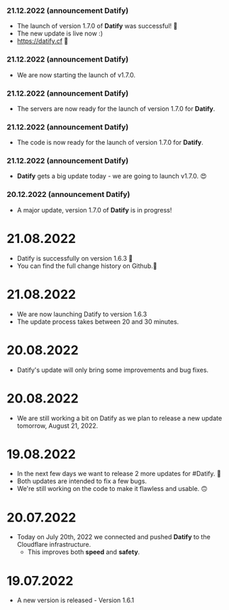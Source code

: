 ### 21.12.2022 (announcement Datify)
- The launch of version 1.7.0 of **Datify** was successful! 🥳
- The new update is live now :)
- https://datify.cf 🔗

### 21.12.2022 (announcement Datify)
- We are now starting the launch of v1.7.0.

### 21.12.2022 (announcement Datify)
- The servers are now ready for the launch of version 1.7.0 for **Datify**.

### 21.12.2022 (announcement Datify)
- The code is now ready for the launch of version 1.7.0 for **Datify**.

### 21.12.2022 (announcement Datify)
-  **Datify** gets a big update today - we are going to launch v1.7.0. 😍

### 20.12.2022 (announcement Datify)
- A major update, version 1.7.0 of **Datify** is in progress!

# 21.08.2022
  - Datify is successfully on version 1.6.3 🚀
  - You can find the full change history on Github.📱

# 21.08.2022
  - We are now launching Datify to version 1.6.3
  - The update process takes between 20 and 30 minutes.

# 20.08.2022
  - Datify's update will only bring some improvements and bug fixes.

# 20.08.2022
  - We are still working a bit on Datify as we plan to release a new update tomorrow, August 21, 2022.

# 19.08.2022
  - In the next few days we want to release 2 more updates for #Datify. 🚀
  - Both updates are intended to fix a few bugs. 
  - We're still working on the code to make it flawless and usable. 🙃

# 20.07.2022
  - Today on July 20th, 2022 we connected and pushed **Datify** to the Cloudflare infrastructure.
     - This improves both **speed** and **safety**.

# 19.07.2022
  - A new version is released - Version 1.6.1
